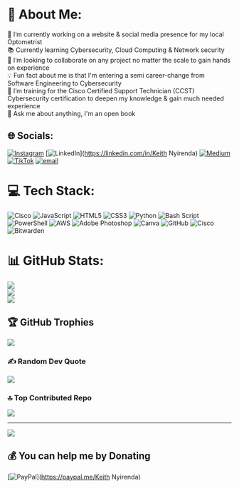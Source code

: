 # 💫 About Me:
🔭 I’m currently working on a website & social media presence for my local Optometrist<br>📚 Currently learning Cybersecurity, Cloud Computing & Network security<br>🤝 I’m looking to collaborate on any project no matter the scale to gain hands on experience<br>💡 Fun fact about me is that I'm entering a semi career-change from Software Engineering to Cybersecurity<br>🌱 I’m training for the Cisco Certified Support Technician (CCST) Cybersecurity certification to deepen my knowledge & gain much needed experience<br>💭 Ask me about anything, I'm an open book


## 🌐 Socials:
[![Instagram](https://img.shields.io/badge/Instagram-%23E4405F.svg?logo=Instagram&logoColor=white)](https://instagram.com/che.sainte.guevara) [![LinkedIn](https://img.shields.io/badge/LinkedIn-%230077B5.svg?logo=linkedin&logoColor=white)](https://linkedin.com/in/Keith Nyirenda) [![Medium](https://img.shields.io/badge/Medium-12100E?logo=medium&logoColor=white)](https://medium.com/@KeithNyirenda) [![TikTok](https://img.shields.io/badge/TikTok-%23000000.svg?logo=TikTok&logoColor=white)](https://tiktok.com/@che.sainte.guevarra) [![email](https://img.shields.io/badge/Email-D14836?logo=gmail&logoColor=white)](mailto:ndipokeith@gmail.com) 

# 💻 Tech Stack:
![Cisco](https://img.shields.io/badge/cisco-%23049fd9.svg?style=for-the-badge&logo=cisco&logoColor=black) ![JavaScript](https://img.shields.io/badge/javascript-%23323330.svg?style=for-the-badge&logo=javascript&logoColor=%23F7DF1E) ![HTML5](https://img.shields.io/badge/html5-%23E34F26.svg?style=for-the-badge&logo=html5&logoColor=white) ![CSS3](https://img.shields.io/badge/css3-%231572B6.svg?style=for-the-badge&logo=css3&logoColor=white) ![Python](https://img.shields.io/badge/python-3670A0?style=for-the-badge&logo=python&logoColor=ffdd54) ![Bash Script](https://img.shields.io/badge/bash_script-%23121011.svg?style=for-the-badge&logo=gnu-bash&logoColor=white) ![PowerShell](https://img.shields.io/badge/PowerShell-%235391FE.svg?style=for-the-badge&logo=powershell&logoColor=white) ![AWS](https://img.shields.io/badge/AWS-%23FF9900.svg?style=for-the-badge&logo=amazon-aws&logoColor=white) ![Adobe Photoshop](https://img.shields.io/badge/adobe%20photoshop-%2331A8FF.svg?style=for-the-badge&logo=adobe%20photoshop&logoColor=white) ![Canva](https://img.shields.io/badge/Canva-%2300C4CC.svg?style=for-the-badge&logo=Canva&logoColor=white) ![GitHub](https://img.shields.io/badge/github-%23121011.svg?style=for-the-badge&logo=github&logoColor=white) ![Cisco](https://img.shields.io/badge/cisco-%23049fd9.svg?style=for-the-badge&logo=cisco&logoColor=black) ![Bitwarden](https://img.shields.io/badge/bitwarden-%23175DDC.svg?style=for-the-badge&logo=bitwarden&logoColor=white)
# 📊 GitHub Stats:
![](https://github-readme-stats.vercel.app/api?username=NdipoKeith&theme=holi&hide_border=false&include_all_commits=true&count_private=false)<br/>
![](https://github-readme-streak-stats.herokuapp.com/?user=NdipoKeith&theme=holi&hide_border=false)<br/>
![](https://github-readme-stats.vercel.app/api/top-langs/?username=NdipoKeith&theme=holi&hide_border=false&include_all_commits=true&count_private=false&layout=compact)

## 🏆 GitHub Trophies
![](https://github-profile-trophy.vercel.app/?username=NdipoKeith&theme=radical&no-frame=false&no-bg=false&margin-w=4)

### ✍️ Random Dev Quote
![](https://quotes-github-readme.vercel.app/api?type=horizontal&theme=tokyonight)

### 🔝 Top Contributed Repo
![](https://github-contributor-stats.vercel.app/api?username=NdipoKeith&limit=5&theme=vision-friendly-dark&combine_all_yearly_contributions=true)

---
[![](https://visitcount.itsvg.in/api?id=NdipoKeith&icon=3&color=6)](https://visitcount.itsvg.in)

  ## 💰 You can help me by Donating
  [![PayPal](https://img.shields.io/badge/PayPal-00457C?style=for-the-badge&logo=paypal&logoColor=white)](https://paypal.me/Keith Nyirenda) 

  
<!-- Proudly created with GPRM ( https://gprm.itsvg.in ) -->
